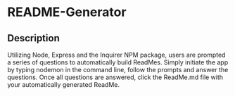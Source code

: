 # README-Generator

## Description

Utilizing Node, Express and the Inquirer NPM package, users are prompted a series of questions to automatically build ReadMes. Simply initiate the app by typing nodemon in the command line, follow the prompts and answer the questions. Once all questions are answered, click the ReadMe.md file with your automatically generated ReadMe.


